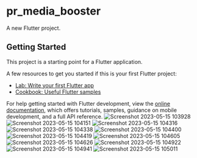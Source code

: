# pr_media_booster

A new Flutter project.

## Getting Started

This project is a starting point for a Flutter application.

A few resources to get you started if this is your first Flutter project:

- [Lab: Write your first Flutter app](https://docs.flutter.dev/get-started/codelab)
- [Cookbook: Useful Flutter samples](https://docs.flutter.dev/cookbook)

For help getting started with Flutter development, view the
[online documentation](https://docs.flutter.dev/), which offers tutorials,
samples, guidance on mobile development, and a full API reference.
![Screenshot 2023-05-15 103928](https://github.com/NeelManiya25/pr_media_booster/assets/131368162/637a05fb-3718-4bf2-8a0a-22b02967d64a)
![Screenshot 2023-05-15 104151](https://github.com/NeelManiya25/pr_media_booster/assets/131368162/c5318a98-e826-42ca-9bb8-5badd269a990)
![Screenshot 2023-05-15 104316](https://github.com/NeelManiya25/pr_media_booster/assets/131368162/b4755822-577b-4bbc-baa3-5574074609e2)
![Screenshot 2023-05-15 104338](https://github.com/NeelManiya25/pr_media_booster/assets/131368162/38ff9063-ef0d-4b59-9261-75101365603a)
![Screenshot 2023-05-15 104400](https://github.com/NeelManiya25/pr_media_booster/assets/131368162/03514dd2-3400-498d-b677-9ba4db743178)
![Screenshot 2023-05-15 104419](https://github.com/NeelManiya25/pr_media_booster/assets/131368162/41ff2cb3-64ff-475c-8514-f7133b5e8980)
![Screenshot 2023-05-15 104605](https://github.com/NeelManiya25/pr_media_booster/assets/131368162/6cfede52-19b1-4c1d-bb06-806937a88a2a)
![Screenshot 2023-05-15 104626](https://github.com/NeelManiya25/pr_media_booster/assets/131368162/6ff2c8e0-9117-4757-abed-32e2d9944c10)
![Screenshot 2023-05-15 104922](https://github.com/NeelManiya25/pr_media_booster/assets/131368162/0be077d1-bb1c-4cdb-80ff-71f435001723)
![Screenshot 2023-05-15 104941](https://github.com/NeelManiya25/pr_media_booster/assets/131368162/c9bf2299-2ccf-423c-a8b3-2535f29a1385)
![Screenshot 2023-05-15 105011](https://github.com/NeelManiya25/pr_media_booster/assets/131368162/3f9ac245-6f5d-4b62-9889-69d89e1b4cc9)
